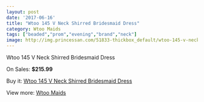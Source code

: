 ```yaml
---
layout: post
date: '2017-06-16'
title: "Wtoo 145 V Neck Shirred Bridesmaid Dress"
category: Wtoo Maids
tags: ["beaded","prom","evening","brand","neck"]
image: http://img.princessan.com/51833-thickbox_default/wtoo-145-v-neck-shirred-bridesmaid-dress.jpg
---
```

Wtoo 145 V Neck Shirred Bridesmaid Dress

On Sales: **$215.99**
<a href="https://www.princessan.com/en/wtoo-maids/23383-wtoo-145-v-neck-shirred-bridesmaid-dress.html"><amp-img layout="responsive" width="600" height="600" src="//img.princessan.com/51833-thickbox_default/wtoo-145-v-neck-shirred-bridesmaid-dress.jpg" alt="Wtoo 145 V Neck Shirred Bridesmaid Dress 0" /></a>
<a href="https://www.princessan.com/en/wtoo-maids/23383-wtoo-145-v-neck-shirred-bridesmaid-dress.html"><amp-img layout="responsive" width="600" height="600" src="//img.princessan.com/51834-thickbox_default/wtoo-145-v-neck-shirred-bridesmaid-dress.jpg" alt="Wtoo 145 V Neck Shirred Bridesmaid Dress 1" /></a>

Buy it: [Wtoo 145 V Neck Shirred Bridesmaid Dress](https://www.princessan.com/en/wtoo-maids/23383-wtoo-145-v-neck-shirred-bridesmaid-dress.html "Wtoo 145 V Neck Shirred Bridesmaid Dress")

View more: [Wtoo Maids](https://www.princessan.com/en/203-wtoo-maids "Wtoo Maids")